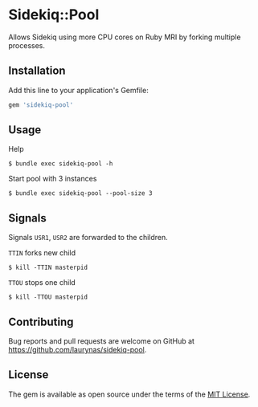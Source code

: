# Sidekiq::Pool

Allows Sidekiq using more CPU cores on Ruby MRI by forking multiple processes.

## Installation

Add this line to your application's Gemfile:

```ruby
gem 'sidekiq-pool'
```

## Usage

Help

    $ bundle exec sidekiq-pool -h

Start pool with 3 instances

    $ bundle exec sidekiq-pool --pool-size 3 

## Signals

Signals `USR1`, `USR2` are forwarded to the children.
 
`TTIN` forks new child 
    
    $ kill -TTIN masterpid
    
`TTOU` stops one child
    
    $ kill -TTOU masterpid
    
## Contributing

Bug reports and pull requests are welcome on GitHub at https://github.com/laurynas/sidekiq-pool.

## License

The gem is available as open source under the terms of the [MIT License](http://opensource.org/licenses/MIT).
